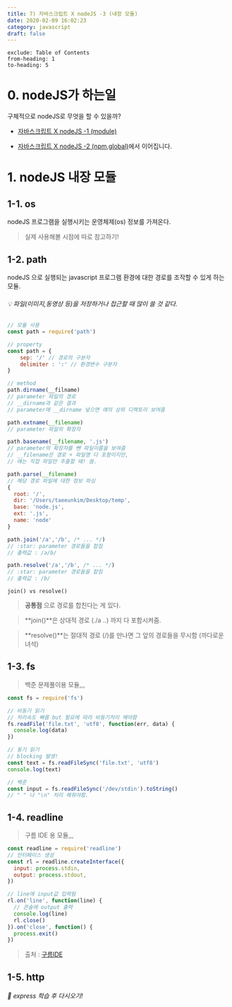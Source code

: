 ```yaml
---
title: 7) 자바스크립트 X nodeJS -3 (내장 모듈)
date: 2020-02-09 16:02:23
category: javascript
draft: false
---
```


```toc
exclude: Table of Contents
from-heading: 1
to-heading: 5
```

# 0. nodeJS가 하는일

구체적으로 nodeJS로 무엇을 할 수 있을까?

- [자바스크립트 X nodeJS -1 (module)](https://taeny.dev/javascript/5%EC%9E%90%EB%B0%94%EC%8A%A4%ED%81%AC%EB%A6%BD%ED%8A%B8xnodejs1/)

- [자바스크립트 X nodeJS -2 (npm,global)](https://taeny.dev/javascript/6%EC%9E%90%EB%B0%94%EC%8A%A4%ED%81%AC%EB%A6%BD%ED%8A%B8xnodejs2/)에서 이어집니다.

# 1. nodeJS 내장 모듈

## 1-1. os

nodeJS 프로그램을 실행시키는 운영체제(os) 정보를 가져온다.

> 실제 사용해볼 시점에 따로 참고하기!

## 1-2. path

nodeJS 으로 실행되는 javascript 프로그램 환경에 대한 경로를 조작할 수 있게 하는 모듈.

###### :bulb: 파일(이미지,동영상 등)을 저장하거나 접근할 때 많이 쓸 것 같다.

```javascript
// 모듈 사용
const path = require('path')

// property
const path = {
    sep: '/' // 경로의 구분자
    delimiter : ':' // 환경변수 구분자
}

// method
path.dirname(__filname)
// parameter 파일의 경로
// __dirname과 같은 결과
// parameter에 __dirname 넣으면 얘의 상위 디렉토리 보여줌

path.extname(__filename)
// parameter 파일의 확장자

path.basename(__filename, '.js')
// parameter의 확장자를 뺀 파일이름을 보여줌
// __filename은 경로 + 파일명 다 포함이지만,
// 얘는 직접 파일만 추출할 때! 씀.

path.parse(__filename)
// 해당 경로 파일에 대한 정보 파싱
{
  root: '/',
  dir: '/Users/taeeunkim/Desktop/temp',
  base: 'node.js',
  ext: '.js',
  name: 'node'
}

path.join('/a','/b', /* ... */)
// :star: parameter 경로들을 합침
// 출력값 : /a/b/

path.resolve('/a','/b', /* ... */)
// :star: parameter 경로들을 합침
// 출력값 : /b/
```

`join() vs resolve()`

> **공통점** 으로 경로를 합친다는 게 있다.

> **join()**은 상대적 경로 (./a ..) 까지 다 포함시켜줌.

> **resolve()**는 절대적 경로 (/)를 만나면 그 앞의 경로들을 무시함 (까다로운녀석)

## 1-3. fs

> 백준 문제풀이용 모듈,,,

```javascript
const fs = require('fs')

// 비동기 읽기
// 처리속도 빠름 but 필요에 따라 비동기처리 해야함
fs.readFile('file.txt', 'utf8', function(err, data) {
  console.log(data)
})

// 동기 읽기
// blocking 발생!
const text = fs.readFileSync('file.txt', 'utf8')
console.log(text)

// 백준
const input = fs.readFileSync('/dev/stdin').toString()
// " " 나 "\n" 처리 해줘야함.
```

## 1-4. readline

> 구름 IDE 용 모듈,,,

```javascript
const readline = require('readline')
// 인터페이스 생성
const rl = readline.createInterface({
  input: process.stdin,
  output: process.stdout,
})

// line에 input값 입력됨
rl.on('line', function(line) {
  // 콘솔에 output 출력
  console.log(line)
  rl.close()
}).on('close', function() {
  process.exit()
})
```

> 출처 : [구름IDE](https://www.goorm.io/)

## 1-5. http

###### :hatched_chick: express 학습 후 다시오기!
